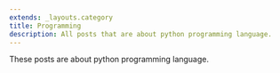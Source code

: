 ```yaml
---
extends: _layouts.category
title: Programming
description: All posts that are about python programming language.
---
```


These posts are about python programming language.